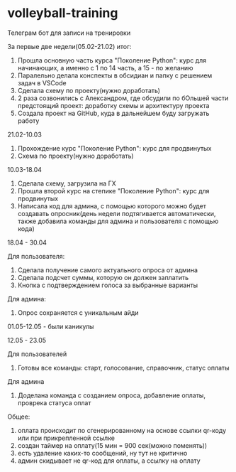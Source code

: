 # volleyball-training
Телеграм бот для записи на тренировки

За первые две недели(05.02-21.02) итог:

1) Прошла основную часть курса "Поколение Python": курс для начинающих, а именно с 1 по 14 часть, а 15 - по желанию
2) Паралельно делала конспекты в обсидиан и папку с решением задач в VSCode
3) Сделала схему по проекту(нужно доработать)
4) 2 раза созвонились с Александром, где обсудили по бОльшей части предстоящий проект: доработку схемы и архитектуру проекта
5) Создала проект на GitHub, куда в дальнейшем буду загружать работу

21.02-10.03

1) Прохождение курс "Поколение Python": курс для продвинутых
2) Схема по проекту(нужно доработать)

10.03-18.04

1) Сделала схему, загрузила на ГХ
2) Прошла второй курс на степике "Поколение Python": курс для продвинутых
3) Написала код для админа, с помощью которого можно будет создавать опросник(день недели подтягивается автоматически, также добавила команды для админа и пользователя с помощью кода)

18.04 - 30.04

Для пользователя: 
1) Сделала получение самого актуального опроса от админа
2) Сделала подсчет суммы, которую он должен заплатить
3) Кнопка с подтверждением голоса за выбранные варианты

Для админа:
1) Опрос сохраняется с уникальным айди

01.05-12.05 - были каникулы

12.05 - 23.05

Для пользователей
1) Готовы все команды: старт, голосование, справочник, статус оплаты

Для админа

1) Доделана команда с созданием опроса, добавление оплаты, проврека статуса оплат

Общее: 
1) оплата происходит по сгенерированному на основе ссылки qr-коду или при прикрепленной ссылке
2) создан таймер на оплату(15 мин = 900 сек(можно поменять))
3) есть удаление каких-то сообщений, ну тут не критично
4) админ скидывает не qr-код для оплаты, а ссылку на оплату

